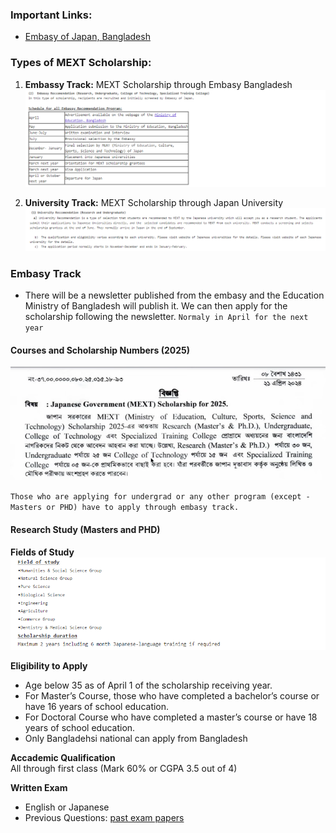 ### **Important Links:**
- [Embasy of Japan, Bangladesh](https://www.bd.emb-japan.go.jp/itpr_en/scholarshipnotice.html)

### **Types of MEXT Scholarship:**
1. **Embassy Track:** MEXT Scholarship through Embasy Bangladesh
    ![Embassy Recommendation](screen_shots/embassy_recommendation.PNG)

2. **University Track:** MEXT Scholarship through Japan University  
    ![University Recommendation](screen_shots/university_recommendation.PNG)

### **Embasy Track**
- There will be a newsletter published from the embasy and the Education Ministry of Bangladesh will publish it. We can then apply for the scholarship following the newsletter. `Normaly in April for the next year`

#### **Courses and Scholarship Numbers (2025)**
![Courses and Scholarship Numbers](screen_shots/newsleter1_2025.PNG)

`Those who are applying for undergrad or any other program (except - Masters or PHD) have to apply through embasy track.`

#### **Research Study (Masters and PHD)**

**Fields of Study**
    ![Fields of Study](screen_shots/fields_of_study.PNG)

**Eligibility to Apply**
- Age below 35 as of April 1 of the scholarship receiving year.
- For Master’s Course, those who have completed a bachelor’s course or have 16 years of school education.
- For Doctoral Course who have completed a master’s course or have 18 years of school education.
- Only Bangladehsi national can apply from Bangladesh

**Accademic Qualification**<br>
All through first class (Mark 60% or CGPA 3.5 out of 4)

**Written Exam**
- English or Japanese
- Previous Questions: [past exam papers](https://www.studyinjapan.go.jp/en/planning/scholarships/mext-scholarships/examination.html)